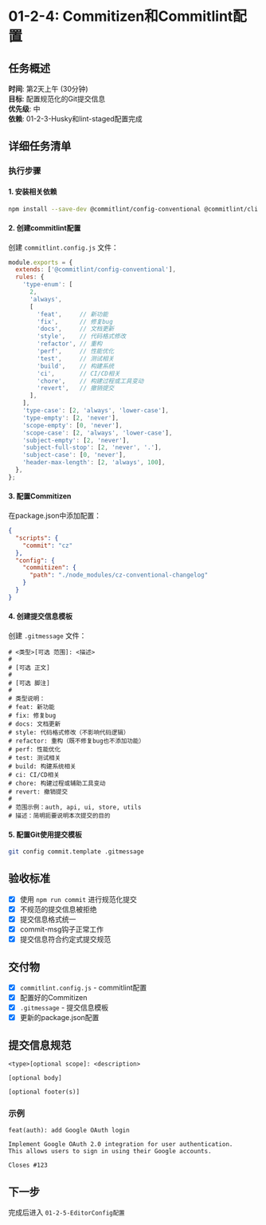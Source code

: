 # 01-2-4: Commitizen和Commitlint配置

## 任务概述
**时间**: 第2天上午 (30分钟)  
**目标**: 配置规范化的Git提交信息  
**优先级**: 中  
**依赖**: 01-2-3-Husky和lint-staged配置完成

## 详细任务清单

### 执行步骤

#### 1. 安装相关依赖
```bash
npm install --save-dev @commitlint/config-conventional @commitlint/cli commitizen cz-conventional-changelog
```

#### 2. 创建commitlint配置
创建 `commitlint.config.js` 文件：
```javascript
module.exports = {
  extends: ['@commitlint/config-conventional'],
  rules: {
    'type-enum': [
      2,
      'always',
      [
        'feat',     // 新功能
        'fix',      // 修复bug
        'docs',     // 文档更新
        'style',    // 代码格式修改
        'refactor', // 重构
        'perf',     // 性能优化
        'test',     // 测试相关
        'build',    // 构建系统
        'ci',       // CI/CD相关
        'chore',    // 构建过程或工具变动
        'revert',   // 撤销提交
      ],
    ],
    'type-case': [2, 'always', 'lower-case'],
    'type-empty': [2, 'never'],
    'scope-empty': [0, 'never'],
    'scope-case': [2, 'always', 'lower-case'],
    'subject-empty': [2, 'never'],
    'subject-full-stop': [2, 'never', '.'],
    'subject-case': [0, 'never'],
    'header-max-length': [2, 'always', 100],
  },
};
```

#### 3. 配置Commitizen
在package.json中添加配置：
```json
{
  "scripts": {
    "commit": "cz"
  },
  "config": {
    "commitizen": {
      "path": "./node_modules/cz-conventional-changelog"
    }
  }
}
```

#### 4. 创建提交信息模板
创建 `.gitmessage` 文件：
```
# <类型>[可选 范围]: <描述>
#
# [可选 正文]
#
# [可选 脚注]
#
# 类型说明：
# feat: 新功能
# fix: 修复bug
# docs: 文档更新
# style: 代码格式修改（不影响代码逻辑）
# refactor: 重构（既不修复bug也不添加功能）
# perf: 性能优化
# test: 测试相关
# build: 构建系统相关
# ci: CI/CD相关
# chore: 构建过程或辅助工具变动
# revert: 撤销提交
#
# 范围示例：auth, api, ui, store, utils
# 描述：简明扼要说明本次提交的目的
```

#### 5. 配置Git使用提交模板
```bash
git config commit.template .gitmessage
```

## 验收标准
- [x] 使用 `npm run commit` 进行规范化提交
- [x] 不规范的提交信息被拒绝
- [x] 提交信息格式统一
- [x] commit-msg钩子正常工作
- [x] 提交信息符合约定式提交规范

## 交付物
- [x] `commitlint.config.js` - commitlint配置
- [x] 配置好的Commitizen
- [x] `.gitmessage` - 提交信息模板
- [x] 更新的package.json配置

## 提交信息规范
```
<type>[optional scope]: <description>

[optional body]

[optional footer(s)]
```

### 示例
```
feat(auth): add Google OAuth login

Implement Google OAuth 2.0 integration for user authentication.
This allows users to sign in using their Google accounts.

Closes #123
```

## 下一步
完成后进入 `01-2-5-EditorConfig配置`
